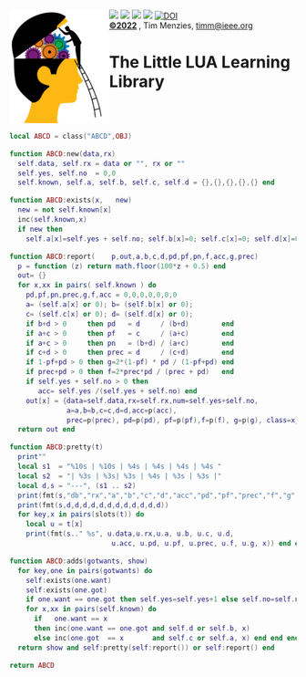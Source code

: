 <a name=top>&nbsp;<br>
<img align=left width=175 src="/docs/head.png"> <img 
src="https://img.shields.io/badge/purpose-se,ai-informational?style=flat&logo=hyper&logoColor=white&color=red"> <img 
src="https://img.shields.io/badge/language-lua-informational?style=flat&logo=lua&logoColor=white&color=yellow"> <img 
src="https://img.shields.io/badge/platform-osx,linux-informational?style=flat&logo=linux&logoColor=white&color=orange"> <a
href="https://github.com/timm/l5/actions/workflows/tests.yml"><img src="https://github.com/timm/l5/actions/workflows/tests.yml/badge.svg"></a> <a 
href="https://zenodo.org/badge/latestdoi/206205826"> <img src="https://zenodo.org/badge/206205826.svg" alt="DOI"></a><br>
<b> <a href="https://github.com/timm/l5/blob/master/LICENSE.md">&copy;2022</a> </b>, Tim Menzies, <timm@ieee.org>
<h1>The Little LUA Learning Library</h1><br clear=all>



```lua
local ABCD = class("ABCD",OBJ)
```



```lua
function ABCD:new(data,rx) 
  self.data, self.rx = data or "", rx or ""
  self.yes, self.no  = 0,0
  self.known, self.a, self.b, self.c, self.d = {},{},{},{},{} end
```



```lua
function ABCD:exists(x,   new) 
  new = not self.known[x]
  inc(self.known,x)
  if new then
    self.a[x]=self.yes + self.no; self.b[x]=0; self.c[x]=0; self.d[x]=0 end end
```



```lua
function ABCD:report(    p,out,a,b,c,d,pd,pf,pn,f,acc,g,prec)
  p = function (z) return math.floor(100*z + 0.5) end
  out= {}
  for x,xx in pairs( self.known ) do
    pd,pf,pn,prec,g,f,acc = 0,0,0,0,0,0,0
    a= (self.a[x] or 0); b= (self.b[x] or 0); 
    c= (self.c[x] or 0); d= (self.d[x] or 0);
    if b+d > 0     then pd   = d     / (b+d)        end
    if a+c > 0     then pf   = c     / (a+c)        end
    if a+c > 0     then pn   = (b+d) / (a+c)        end
    if c+d > 0     then prec = d     / (c+d)        end
    if 1-pf+pd > 0 then g=2*(1-pf) * pd / (1-pf+pd) end 
    if prec+pd > 0 then f=2*prec*pd / (prec + pd)   end
    if self.yes + self.no > 0 then 
       acc= self.yes /(self.yes + self.no) end
    out[x] = {data=self.data,rx=self.rx,num=self.yes+self.no,
              a=a,b=b,c=c,d=d,acc=p(acc),
              prec=p(prec), pd=p(pd), pf=p(pf),f=p(f), g=p(g), class=x} end
  return out end
```



```lua
function ABCD:pretty(t)
  print""
  local s1  = "%10s | %10s | %4s | %4s | %4s | %4s "
  local s2  = "| %3s | %3s| %3s | %4s | %3s | %3s |"
  local d,s = "---", (s1 .. s2)
  print(fmt(s,"db","rx","a","b","c","d","acc","pd","pf","prec","f","g"))
  print(fmt(s,d,d,d,d,d,d,d,d,d,d,d,d))
  for key,x in pairs(slots(t)) do
    local u = t[x]
    print(fmt(s.." %s", u.data,u.rx,u.a, u.b, u.c, u.d,
                         u.acc, u.pd, u.pf, u.prec, u.f, u.g, x)) end end
```



```lua
function ABCD:adds(gotwants, show)
  for key,one in pairs(gotwants) do 
    self:exists(one.want) 
    self:exists(one.got)  
    if one.want == one.got then self.yes=self.yes+1 else self.no=self.no+1 end
    for x,xx in pairs(self.known) do 
      if   one.want == x
      then inc(one.want == one.got and self.d or self.b, x)
      else inc(one.got  == x       and self.c or self.a, x) end end end 
  return show and self:pretty(self:report()) or self:report() end
```



```lua
return ABCD
